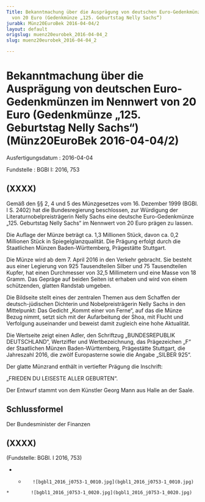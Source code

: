 ```yaml
---
Title: Bekanntmachung über die Ausprägung von deutschen Euro-Gedenkmünzen im Nennwert
  von 20 Euro (Gedenkmünze „125. Geburtstag Nelly Sachs“)
jurabk: Münz20EuroBek 2016-04-04/2
layout: default
origslug: muenz20eurobek_2016-04-04_2
slug: muenz20eurobek_2016-04-04_2

---
```


# Bekanntmachung über die Ausprägung von deutschen Euro-Gedenkmünzen im Nennwert von 20 Euro (Gedenkmünze „125. Geburtstag Nelly Sachs“) (Münz20EuroBek 2016-04-04/2)

Ausfertigungsdatum
:   2016-04-04

Fundstelle
:   BGBl I: 2016, 753


## (XXXX)

Gemäß den §§ 2, 4 und 5 des Münzgesetzes vom 16. Dezember 1999 (BGBl.
I S. 2402) hat die Bundesregierung beschlossen, zur Würdigung der
Literaturnobelpreisträgerin Nelly Sachs eine deutsche Euro-Gedenkmünze
„125. Geburtstag Nelly Sachs“ im Nennwert von 20 Euro prägen zu
lassen.

Die Auflage der Münze beträgt ca. 1,3 Millionen Stück, davon ca. 0,2
Millionen Stück in Spiegelglanzqualität. Die Prägung erfolgt durch die
Staatlichen Münzen Baden-Württemberg, Prägestätte Stuttgart.

Die Münze wird ab dem 7. April 2016 in den Verkehr gebracht. Sie
besteht aus einer Legierung von 925 Tausendteilen Silber und 75
Tausendteilen Kupfer, hat einen Durchmesser von 32,5 Millimetern und
eine Masse von 18 Gramm. Das Gepräge auf beiden Seiten ist erhaben und
wird von einem schützenden, glatten Randstab umgeben.

Die Bildseite stellt eines der zentralen Themen aus dem Schaffen der
deutsch-jüdischen Dichterin und Nobelpreisträgerin Nelly Sachs in den
Mittelpunkt: Das Gedicht „Kommt einer von Ferne“, auf das die Münze
Bezug nimmt, setzt sich mit der Aufarbeitung der Shoa, mit Flucht und
Verfolgung auseinander und beweist damit zugleich eine hohe
Aktualität.

Die Wertseite zeigt einen Adler, den Schriftzug „BUNDESREPUBLIK
DEUTSCHLAND“, Wertziffer und Wertbezeichnung, das Prägezeichen „F“ der
Staatlichen Münzen Baden-Württemberg, Prägestätte Stuttgart, die
Jahreszahl 2016, die zwölf Europasterne sowie die Angabe „SILBER 925“.

Der glatte Münzrand enthält in vertiefter Prägung die Inschrift:

„FRIEDEN DU LEISESTE ALLER GEBURTEN“.

Der Entwurf stammt von dem Künstler Georg Mann aus Halle an der Saale.


## Schlussformel

Der Bundesminister der Finanzen


## (XXXX)

(Fundstelle: BGBl. I 2016, 753)


*    *        ![bgbl1_2016_j0753-1_0010.jpg](bgbl1_2016_j0753-1_0010.jpg)
    *        ![bgbl1_2016_j0753-1_0020.jpg](bgbl1_2016_j0753-1_0020.jpg)


